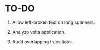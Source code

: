 TO-DO
=====

1.  Allow left-broken text on long spanners.

2.  Analyze volta application.

3.  Audit overlapping transitions.
